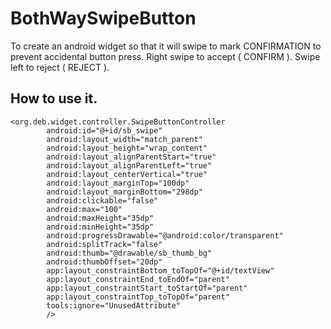 # BothWaySwipeButton
To create an android widget so that it will swipe to mark CONFIRMATION to prevent accidental button press. 
Right swipe to accept ( CONFIRM ). Swipe left to reject ( REJECT ).


## How to use it. 
```
<org.deb.widget.controller.SwipeButtonController
        android:id="@+id/sb_swipe"
        android:layout_width="match_parent"
        android:layout_height="wrap_content"
        android:layout_alignParentStart="true"
        android:layout_alignParentLeft="true"
        android:layout_centerVertical="true"
        android:layout_marginTop="100dp"
        android:layout_marginBottom="298dp"
        android:clickable="false"
        android:max="100"
        android:maxHeight="35dp"
        android:minHeight="35dp"
        android:progressDrawable="@android:color/transparent"
        android:splitTrack="false"
        android:thumb="@drawable/sb_thumb_bg"
        android:thumbOffset="20dp"
        app:layout_constraintBottom_toTopOf="@+id/textView"
        app:layout_constraintEnd_toEndOf="parent"
        app:layout_constraintStart_toStartOf="parent"
        app:layout_constraintTop_toTopOf="parent"
        tools:ignore="UnusedAttribute"
        />
   ```
